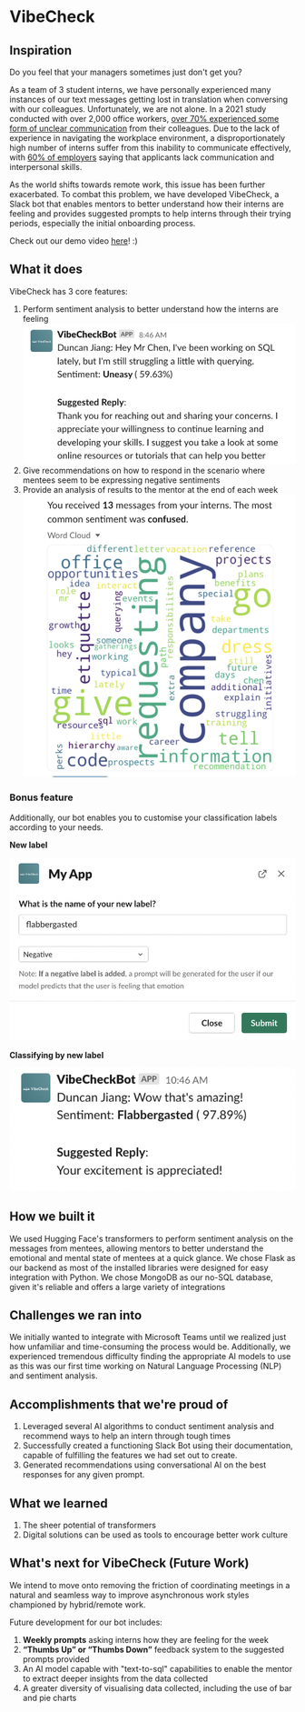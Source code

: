 # VibeCheck

## Inspiration
Do you feel that your managers sometimes just don't get you?

As a team of 3 student interns, we have personally experienced many instances of our text messages getting lost in translation when conversing with our colleagues. Unfortunately, we are not alone. In a 2021 study conducted with over 2,000 office workers, [over 70% experienced some form of unclear communication](https://hbr.org/2021/05/did-you-get-my-slack-email-text) from their colleagues. Due to the lack of experience in navigating the workplace environment, a disproportionately high number of interns suffer from this inability to communicate effectively, with [60% of employers](https://www.digett.com/insights/what-every-intern-should-know-about-business-communication) saying that applicants lack communication and interpersonal skills.

As the world shifts towards remote work, this issue has been further exacerbated. To combat this problem, we have developed VibeCheck, a Slack bot that enables mentors to better understand how their interns are feeling and provides suggested prompts to help interns through their trying periods, especially the initial onboarding process.

Check out our demo video [here](https://youtu.be/VK1LYrRQ8Ss)! :)

## What it does
VibeCheck has 3 core features:
1. Perform sentiment analysis to better understand how the interns are feeling
![Sentiment Analysis And Prompt](assets/images/sentiment-analysis-and-prompt.png)
2. Give recommendations on how to respond in the scenario where mentees seem to be expressing negative sentiments
3. Provide an analysis of results to the mentor at the end of each week
![Wordcloud](assets/images/visualisation-of-results.png)

### Bonus feature
Additionally, our bot enables you to customise your classification labels according to your needs.

**New label**

![New Label](assets/images/new-label.png)

**Classifying by new label**

![New Label Results](assets/images/new-label-results.png)


## How we built it
We used Hugging Face's transformers to perform sentiment analysis on the messages from mentees, allowing mentors to better understand the emotional and mental state of mentees at a quick glance. 
We chose Flask as our backend as most of the installed libraries were designed for easy integration with Python.
We chose MongoDB as our no-SQL database, given it's reliable and offers a large variety of integrations

## Challenges we ran into
We initially wanted to integrate with Microsoft Teams until we realized just how unfamiliar and time-consuming the process would be. Additionally, we experienced tremendous difficulty finding the appropriate AI models to use as this was our first time working on Natural Language Processing (NLP) and sentiment analysis.

## Accomplishments that we're proud of

1. Leveraged several AI algorithms to conduct sentiment analysis and recommend ways to help an intern through tough times
2. Successfully created a functioning Slack Bot using their documentation, capable of fulfilling the features we had set out to create.
3. Generated recommendations using conversational AI on the best responses for any given prompt. 

## What we learned

1. The sheer potential of transformers
2. Digital solutions can be used as tools to encourage better work culture

## What's next for VibeCheck (Future Work)

We intend to move onto removing the friction of coordinating meetings in a natural and seamless way to improve asynchronous work styles championed by hybrid/remote work. 

Future development for our bot includes:
1. **Weekly prompts** asking interns how they are feeling for the week
2. **“Thumbs Up” or “Thumbs Down”** feedback system to the suggested prompts provided
3. An AI model capable with "text-to-sql" capabilities to enable the mentor to extract deeper insights from the data collected
4. A greater diversity of visualising data collected, including the use of bar and pie charts